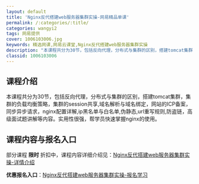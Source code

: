 ```yaml
---
layout: default
title: 'Nginx反代搭建web服务器集群实操-网易精品单课'
permalink: /:categories/:title/
categories: wangyi2
tags: 网易提供
cover: 1006103006.jpg
keywords: 精选网课,网易云课堂,Nginx反代搭建web服务器集群实操
description: "本课程共分为30节，包括反向代理，分布式与集群的区别，搭建tomcat集群，集群的负载均衡策略，集群的session共享,域名解析与域名绑定，网站的ICP备案，同步异步请求，nginx配置详"
classid: 1006103006
---
```


## 课程介绍

本课程共分为30节，包括反向代理，分布式与集群的区别，搭建tomcat集群，集群的负载均衡策略，集群的session共享,域名解析与域名绑定，网站的ICP备案，同步异步请求，nginx配置详解,ip黑名单与白名单,伪静态,url重写规则,防盗链，高级面试题讲解等内容。实用性很强，帮学员快速掌握nginx的使用。

## 课程内容与报名入口

部分课程 **限时** 折扣中，课程内容详细介绍见：[Nginx反代搭建web服务器集群实操-详情介绍](https://study.163.com/course/introduction/1006103006.htm?share=1&shareId=1025206652&utm_campaign=share&utm_medium=iphoneShare&utm_source=&utm_u=1025206652)

**优惠报名入口**：[Nginx反代搭建web服务器集群实操-报名学习](https://study.163.com/course/introduction/1006103006.htm?share=1&shareId=1025206652&utm_campaign=share&utm_medium=iphoneShare&utm_source=&utm_u=1025206652)

